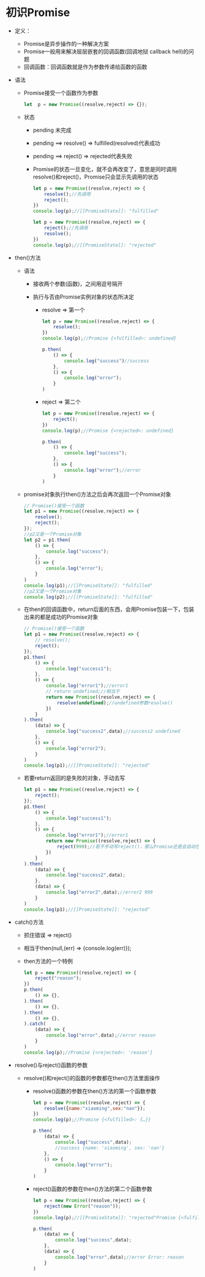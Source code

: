# 初识Promise

* 定义：

  * Promise是异步操作的一种解决方案
  * Promise一般用来解决层层嵌套的回调函数(回调地狱 callback hell)的问题
  * 回调函数：回调函数就是作为参数传递给函数的函数

* 语法

  * Promise接受一个函数作为参数

    ```js
    let  p = new Promise((resolve,reject) => {});
    ```

  * 状态

    * pending 未完成

    * pending ==> resolve() => fulfilled(resolved)代表成功

    * pending ==> reject() => rejected代表失败

    * Promise的状态一旦变化，就不会再改变了，意思是同时调用resolve()和reject()，Promise只会显示先调用的状态

      ```js
      let p = new Promise((resolve,reject) => {
          resolve();//先调用
          reject();
      })
      console.log(p);//[[PromiseState]]: "fulfilled"
      ```

      ```js
      let p = new Promise((resolve,reject) => {
          reject();//先调用
          resolve();
      })
      console.log(p);//[[PromiseState]]: "rejected"
      ```

* then()方法

  * 语法

    * 接收两个参数(函数)，之间用逗号隔开

    * 执行与否由Promise实例对象的状态所决定

      * resolve => 第一个

        ```js
        let p = new Promise((resolve,reject) => {
            resolve();
        })
        console.log(p);//Promise {<fulfilled>: undefined}
        
        p.then(
            () => {
                console.log("success")//success
            },
            () => {
                console.log("error");
            }
        )
        ```

      * reject    => 第二个

        ```js
        let p = new Promise((resolve,reject) => {
            reject();
        })
        console.log(p);//Promise {<rejected>: undefined}
        
        p.then(
            () => {
                console.log("success");
            },
            () => {
                console.log("error");//error
            }
        )
        ```

  * promise对象执行then()方法之后会再次返回一个Promise对象

    ```js
    // Promise()接受一个函数
    let p1 = new Promise((resolve,reject) => {
        resolve();
        reject();
    });
    //p2又是一个Promise对象
    let p2 = p1.then(
        () => {
            console.log("success");
        },
        () => {
            console.log("error");
        }
    )
    console.log(p1);//[[PromiseState]]: "fulfilled"
    //p2又是一个Promise对象
    console.log(p2);//[[PromiseState]]: "fulfilled"
    ```

  * 在then的回调函数中，return后面的东西，会用Promise包装一下，包装出来的都是成功的Promise对象

    ```js
    // Promise()接受一个函数
    let p1 = new Promise((resolve,reject) => {
        // resolve();
        reject();
    });
    p1.then(
        () => {
            console.log("success1");
        },
        () => {
            console.log("error1");//error1
            // return undefined;//相当于
            return new Promise((resolve,reject) => {
                resolve(undefined);//undefined参数resolve()
            })
        }
    ).then(
        (data) => {
            console.log("success2",data);//success2 undefined
        },
        () => {
            console.log("error2");
        }
    )
    console.log(p1);//[[PromiseState]]: "rejected"
    ```

  * 若要return返回的是失败的对象，手动去写

    ```js
    let p1 = new Promise((resolve,reject) => {
        reject();
    });
    p1.then(
        () => {
            console.log("success1");
        },
        () => {
            console.log("error1");//error1
            return new Promise((resolve,reject) => {
                reject(999);//若不手动写reject()，那么Promise还是会自动包装为成功的对象
            })
        }
    ).then(
        (data) => {
            console.log("success2",data);
        },
        (data) => {
            console.log("error2",data);//error2 999
        }
    )
    console.log(p1);//[[PromiseState]]: "rejected"
    ```

* catch()方法

  * 抓住错误 => reject()

  * 相当于then(null,(err) => {console.log(err)});

  * then方法的一个特例

    ```js
    let p = new Promise((resolve,reject) => {
        reject("reason");
    })
    p.then(
        () => {},
    ).then(
        () => {},
    ).then(
        () => {},
    ).catch(
        (data) => {
            console.log("error",data);//error reason
        }
    )
    console.log(p);//Promise {<rejected>: 'reason'}
    ```

* resolve()与reject()函数的参数

  * resolve()和reject()的函数的参数都在then()方法里面操作

    * resolve()函数的参数在then()方法的第一个函数参数

      ```js
      let p = new Promise((resolve,reject) => {
          resolve({name:"xiaoming",sex:"nan"});
      })
      console.log(p);//Promise {<fulfilled>: {…}}
      
      p.then(
          (data) => {
              console.log("success",data);
              //success {name: 'xiaoming', sex: 'nan'}
          },
          () => {
              console.log("error");
          }
      )
      ```

    * reject()函数的参数在then()方法的第二个函数参数

      ```js
      let p = new Promise((resolve,reject) => {
          reject(new Error("reason"));
      })
      console.log(p);//[[PromiseState]]: "rejected"Promise {<fulfilled>: {…}}
      
      p.then(
          (data) => {
              console.log("success",data);
          },
          (data) => {
              console.log("error",data);//error Error: reason
          }
      )
      ```

      